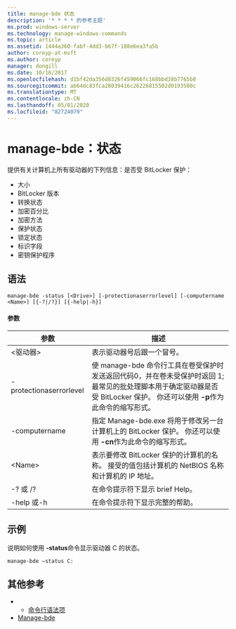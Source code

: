 ```yaml
---
title: manage-bde 状态
description: '* * * * 的参考主题'
ms.prod: windows-server
ms.technology: manage-windows-commands
ms.topic: article
ms.assetid: 1444a360-fabf-4dd3-b67f-188e6ea3fa5b
author: coreyp-at-msft
ms.author: coreyp
manager: dongill
ms.date: 10/16/2017
ms.openlocfilehash: d1bf42da356d8326f459066fc168bbd38b7765b0
ms.sourcegitcommit: ab64dc83fca28039416c26226815502d0193500c
ms.translationtype: MT
ms.contentlocale: zh-CN
ms.lasthandoff: 05/01/2020
ms.locfileid: "82724079"
---
```

# <a name="manage-bde-status"></a>manage-bde：状态



提供有关计算机上所有驱动器的下列信息：是否受 BitLocker 保护：
-   大小
-   BitLocker 版本
-   转换状态
-   加密百分比
-   加密方法
-   保护状态
-   锁定状态
-   标识字段
-   密钥保护程序



## <a name="syntax"></a>语法

```
manage-bde -status [<Drive>] [-protectionaserrorlevel] [-computername <Name>] [{-?|/?}] [{-help|-h}]
```

#### <a name="parameters"></a>参数

|参数|描述|
|---------|-----------|
|\<驱动器>|表示驱动器号后跟一个冒号。|
|-protectionaserrorlevel|使 manage-bde 命令行工具在卷受保护时发送返回代码0，并在卷未受保护时返回 1;最常见的批处理脚本用于确定驱动器是否受 BitLocker 保护。 你还可以使用 **-p**作为此命令的缩写形式。|
|-computername|指定 Manage-bde.exe 将用于修改另一台计算机上的 BitLocker 保护。 你还可以使用 **-cn**作为此命令的缩写形式。|
|\<Name>|表示要修改 BitLocker 保护的计算机的名称。 接受的值包括计算机的 NetBIOS 名称和计算机的 IP 地址。|
|-? 或 /?|在命令提示符下显示 brief Help。|
|-help 或-h|在命令提示符下显示完整的帮助。|

## <a name="examples"></a>示例

说明如何使用 **-status**命令显示驱动器 C 的状态。
```
manage-bde –status C:
```

## <a name="additional-references"></a>其他参考

-   - [命令行语法项](command-line-syntax-key.md)
-   [Manage-bde](manage-bde.md)